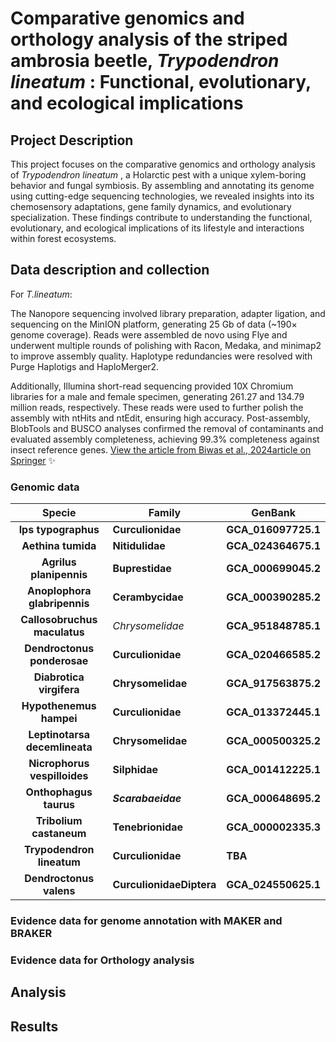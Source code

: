 # **Comparative genomics and orthology analysis of the striped ambrosia beetle,  *Trypodendron lineatum* : Functional, evolutionary, and ecological implications**

## Project Description

This project focuses on the comparative genomics and orthology analysis of  *Trypodendron lineatum* , a Holarctic pest with a unique xylem-boring behavior and fungal symbiosis. By assembling and annotating its genome using cutting-edge sequencing technologies, we revealed insights into its chemosensory adaptations, gene family dynamics, and evolutionary specialization. These findings contribute to understanding the functional, evolutionary, and ecological implications of its lifestyle and interactions within forest ecosystems.

## Data description and collection

For *T.lineatum*:

The Nanopore sequencing involved library preparation, adapter ligation, and sequencing on the MinION platform, generating 25 Gb of data (~190× genome coverage). Reads were assembled de novo using Flye and underwent multiple rounds of polishing with Racon, Medaka, and minimap2 to improve assembly quality. Haplotype redundancies were resolved with Purge Haplotigs and HaploMerger2.

Additionally, Illumina short-read sequencing provided 10X Chromium libraries for a male and female specimen, generating 261.27 and 134.79 million reads, respectively. These reads were used to further polish the assembly with ntHits and ntEdit, ensuring high accuracy. Post-assembly, BlobTools and BUSCO analyses confirmed the removal of contaminants and evaluated assembly completeness, achieving 99.3% completeness against insect reference genes. [View the article from Biwas et al., 2024article on Springer](https://link.springer.com/article/10.1186/s12864-024-10678-4) ✨

### Genomic data

|          **Specie**          | **Family**               | **GenBank**         |
| :---------------------------------: | ------------------------------ | ------------------------- |
|      **Ips typographus**      | **Curculionidae**        | **GCA_016097725.1** |
|      **Aethina tumida**      | **Nitidulidae**          | **GCA_024364675.1** |
|    **Agrilus planipennis**    | **Buprestidae**          | **GCA_000699045.2** |
| **Anoplophora glabripennis** | **Cerambycidae**         | **GCA_000390285.2** |
| **Callosobruchus maculatus** | *Chrysomelidae*              | **GCA_951848785.1** |
|  **Dendroctonus ponderosae**  | **Curculionidae**        | **GCA_020466585.2** |
|   **Diabrotica virgifera**   | **Chrysomelidae**        | **GCA_917563875.2** |
|    **Hypothenemus hampei**    | **Curculionidae**        | **GCA_013372445.1** |
| **Leptinotarsa decemlineata** | **Chrysomelidae**        | **GCA_000500325.2** |
| **Nicrophorus vespilloides** | **Silphidae**            | **GCA_001412225.1** |
|    **Onthophagus taurus**    | ***Scarabaeidae***     | **GCA_000648695.2** |
|    **Tribolium castaneum**    | **Tenebrionidae**        | **GCA_000002335.3** |
|   **Trypodendron lineatum**   | **Curculionidae**        | **TBA**             |
|    **Dendroctonus valens**    | **CurculionidaeDiptera** | **GCA_024550625.1** |

### Evidence data for genome annotation with MAKER and BRAKER

### Evidence data for Orthology analysis

## Analysis

## Results
